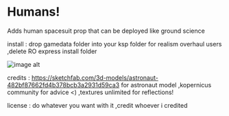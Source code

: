 # Humans!
Adds human spacesuit prop that can be deployed like ground science 

install : drop gamedata folder into your ksp folder
for realism overhaul users ,delete RO express install folder

![image alt](https://github.com/Wargamer2137/Humans-/blob/main/screenshot222.png?raw=true)

credits : https://sketchfab.com/3d-models/astronaut-482bf87662fd4b378bcb3a2931d59ca3 for astronaut model
,kopernicus community for advice <)
,textures unlimited for reflections!

license : do whatever you want with it ,credit whoever i credited 


